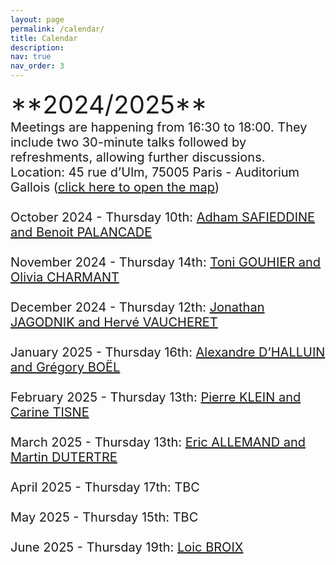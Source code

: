 ```yaml
---
layout: page
permalink: /calendar/
title: Calendar
description:
nav: true
nav_order: 3
---
```

<span style="font-size: 40px;">
**2024/2025** <br>
<span style="font-size: 20px;">
Meetings are happening from 16:30 to 18:00. They include two 30-minute talks followed by refreshments, allowing further discussions.<br>

<span style="font-size: 20px;">
Location: 45 rue d’Ulm, 75005 Paris - Auditorium Gallois (<a href="/assets/img/map.pdf" target="_blank">click here to open the map</a>) <br><br>

<div class="event">
  <span class="event-date">October 2024 - Thursday 10th</span>: 
  <a href="/speakers/October/" class="event-speakers">Adham SAFIEDDINE and Benoit PALANCADE</a>
</div>
<br>
<div class="event">
  <span class="event-date">November 2024 - Thursday 14th</span>: 
  <a href="/speakers/November/" class="event-speakers">Toni GOUHIER and Olivia CHARMANT</a>
</div>
<br>
<div class="event">
  <span class="event-date">December 2024 - Thursday 12th</span>: 
  <a href="/speakers/December/" class="event-speakers">Jonathan JAGODNIK and Hervé VAUCHERET</a>
</div>
<br>
<div class="event">
  <span class="event-date">January 2025 - Thursday 16th</span>: 
  <a href="/speakers/January/" class="event-speakers">Alexandre D’HALLUIN and Grégory BOËL</a>
</div>
<br>
<div class="event">
  <span class="event-date">February 2025 - Thursday 13th</span>: 
  <a href="/speakers/fevrier/" class="event-speakers">Pierre KLEIN and Carine TISNE</a>
</div>
<br>
<div class="event">
  <span class="event-date">March 2025 - Thursday 13th</span>: 
  <a href="/speakers/mars/" class="event-speakers">Eric ALLEMAND and Martin DUTERTRE</a>
</div>
<br>
<div class="event">
  <span class="event-date">April 2025 - Thursday 17th</span>: 
  TBC
</div>
<br>
<div class="event">
  <span class="event-date">May 2025 - Thursday 15th</span>: 
  TBC
</div>
<br>
<div class="event">
  <span class="event-date">June 2025 - Thursday 19th</span>: 
  <a href="/speakers/juin/" class="event-speakers">Loic BROIX</a>
</div>
<br><br><br>
